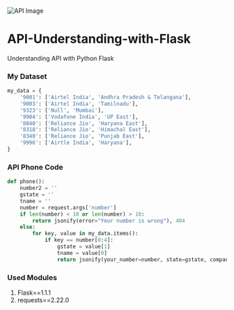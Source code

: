 ![API Image](http://teks.co.in/site/blog/wp-content/uploads/2016/10/19_Api_testing.jpg)

# API-Understanding-with-Flask
Understanding API with Python Flask

### My Dataset

```python
my_data = {
    '9001': ['Airtel India', 'Andhra Pradesh & Telangana'],
    '9003': ['Airtel India', 'Tamilnadu'],
    '9323': ['Null', 'Mumbai'],
    '9984': ['Vodafone India', 'UP East'],
    '8840': ['Reliance Jio', 'Haryana East'],
    '8318': ['Reliance Jio', 'Himachal East'],
    '8340': ['Reliance Jio', 'Punjab East'],
    '9996': ['Airtle India', 'Haryana'],
}
```

### API Phone Code

```python
def phone():
    number2 = ''
    gstate = ''
    tname = ''
    number = request.args['number']
    if len(number) < 10 or len(number) > 10:
        return jsonify(error="Your number is wrong"), 404
    else:
        for key, value in my_data.items():
            if key == number[0:4]:
                gstate = value[1]
                tname = value[0]
                return jsonify(your_number=number, state=gstate, company_name=tname), 200

```

### Used Modules
1. Flask==1.1.1
2. requests==2.22.0
